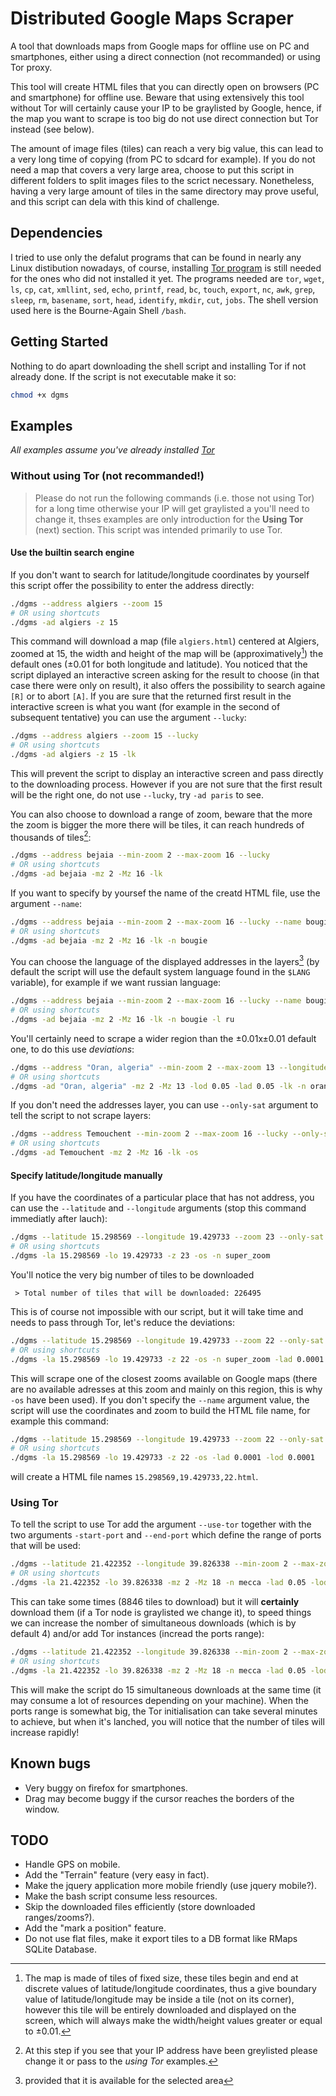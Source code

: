 # Distributed Google Maps Scraper

A tool that downloads maps from Google maps for offline use on PC and smartphones, either using a direct connection (not recommanded) or using Tor proxy.

This tool will create HTML files that you can directly open on browsers (PC and smartphone) for offline use. Beware that using extensively this tool without Tor will certainly cause your IP to be graylisted by Google, hence, if the map you want to scrape is too big do not use direct connection but Tor instead (see below).

The amount of image files (tiles) can reach a very big value, this can lead to a very long time of copying (from PC to sdcard for example). If you do not need a map that covers a very large area, choose to put this script in different folders to split images files to the scrict necessary. Nonetheless, having a very large amount of tiles in the same directory may prove useful, and this script can dela with this kind of challenge.

## Dependencies

I tried to use only the defalut programs that can be found in nearly any Linux distibution nowadays, of course, installing [Tor program](https://www.torproject.org/download/download.html.en "Click to download Tor") is still needed for the ones who did not installed it yet. The programs needed are `tor`, `wget`, `ls`, `cp`, `cat`, `xmllint`, `sed`, `echo`, `printf`, `read`, `bc`, `touch`, `export`, `nc`, `awk`, `grep`, `sleep`, `rm`, `basename`, `sort`, `head`, `identify`, `mkdir`, `cut`, `jobs`. The shell version used here is the Bourne-Again Shell `/bash`.

## Getting Started

Nothing to do apart downloading the shell script and installing Tor if not already done. If the script is not executable make it so:
```bash
chmod +x dgms
```
## Examples

*All examples assume you've already installed [Tor](https://www.torproject.org/download/download.html.en "Click to download Tor")*

### Without using Tor (not recommanded!)

> Please do not run the following commands (i.e. those not using Tor) for a long time otherwise your IP will get graylisted a you'll need to change it, thses examples are only introduction for the **Using Tor** (next) section. This script was intended primarily to use Tor.

#### Use the builtin search engine

If you don't want to search for latitude/longitude coordinates by yourself this script offer the possibility to enter the address directly:

```bash
./dgms --address algiers --zoom 15
# OR using shortcuts
./dgms -ad algiers -z 15
```

This command will download a map (file `algiers.html`) centered at Algiers, zoomed at 15, the width and height of the map will be (approximatively[^approx]) the default ones (±0.01 for both longitude and latitude). You noticed that the script diplayed an interactive screen asking for the result to choose (in that case there were only on result), it also offers the possibility to search againe `[R]` or to abort `[A]`. If you are sure that the returned first result in the interactive screen is what you want (for example in the second of subsequent tentative) you can use the argument `--lucky`:

```bash
./dgms --address algiers --zoom 15 --lucky
# OR using shortcuts
./dgms -ad algiers -z 15 -lk
```

This will prevent the script to display an interactive screen and pass directly to the downloading process. However if you are not sure that the first result will be the right one, do not use `--lucky`, try `-ad paris` to see.

You can also choose to download a range of zoom, beware that the more the zoom is bigger the more there will be tiles, it can reach hundreds of thousands of tiles[^graylisted]:

```bash
./dgms --address bejaia --min-zoom 2 --max-zoom 16 --lucky
# OR using shortcuts
./dgms -ad bejaia -mz 2 -Mz 16 -lk
```

If you want to specify by yoursef the name of the creatd HTML file, use the argument `--name`:

```bash
./dgms --address bejaia --min-zoom 2 --max-zoom 16 --lucky --name bougie
# OR using shortcuts
./dgms -ad bejaia -mz 2 -Mz 16 -lk -n bougie
```

You can choose the language of the displayed addresses in the layers[^lang] (by default the script will use the default system language found in the `$LANG` variable), for example if we want russian language:

```bash
./dgms --address bejaia --min-zoom 2 --max-zoom 16 --lucky --name bougie --language ru
# OR using shortcuts
./dgms -ad bejaia -mz 2 -Mz 16 -lk -n bougie -l ru
```
You'll certainly need to scrape a wider region than the ±0.01x±0.01 default one, to do this use *deviations*:

```bash
./dgms --address "Oran, algeria" --min-zoom 2 --max-zoom 13 --longitude-deviation 0.05 --latitude-deviation 0.05 --lucky --name oran
# OR using shortcuts
./dgms -ad "Oran, algeria" -mz 2 -Mz 13 -lod 0.05 -lad 0.05 -lk -n oran
```

If you don't need the addresses layer, you can use `--only-sat` argument to tell the script to not scrape layers:

```bash
./dgms --address Temouchent --min-zoom 2 --max-zoom 16 --lucky --only-sat
# OR using shortcuts
./dgms -ad Temouchent -mz 2 -Mz 16 -lk -os
```
[^approx]: The map is made of tiles of fixed size, these tiles begin and end at discrete values of latitude/longitude coordinates, thus a give boundary value of latitude/longitude may be inside a tile (not on its corner), however this tile will be entirely downloaded and displayed on the screen, which will always make the width/height values greater or equal to ±0.01.
[^graylisted]: At this step if you see that your IP address have been greylisted please change it or pass to the *using Tor* examples.
[^lang]: provided that it is available for the selected area

#### Specify latitude/longitude manually

If you have the coordinates of a particular place that has not address, you can use the `--latitude` and `--longitude` arguments (stop this command immediatly after lauch):

```bash
./dgms --latitude 15.298569 --longitude 19.429733 --zoom 23 --only-sat --name super_zoom
# OR using shortcuts
./dgms -la 15.298569 -lo 19.429733 -z 23 -os -n super_zoom
```

You'll notice the very big number of tiles to be downloaded 

```
 > Total number of tiles that will be downloaded: 226495
```

This is of course not impossible with our script, but it will take time and needs to pass through Tor, let's reduce the deviations:

```bash
./dgms --latitude 15.298569 --longitude 19.429733 --zoom 22 --only-sat --name super_zoom --latitude-deviation 0.0001 --longitude-deviation 0.0001
# OR using shortcuts
./dgms -la 15.298569 -lo 19.429733 -z 22 -os -n super_zoom -lad 0.0001 -lod 0.0001
```

This will scrape one of the closest zooms available on Google maps (there are no available adresses at this zoom and mainly on this region, this is why `-os` have been used). If you don't specify the `--name` argument value, the script will use the coordinates and zoom to build the HTML file name, for example this command:

```bash
./dgms --latitude 15.298569 --longitude 19.429733 --zoom 22 --only-sat --latitude-deviation 0.0001 --longitude-deviation 0.0001
# OR using shortcuts
./dgms -la 15.298569 -lo 19.429733 -z 22 -os -lad 0.0001 -lod 0.0001
```
will create a HTML file names `15.298569,19.429733,22.html`.

### Using Tor

To tell the script to use Tor add the argument `--use-tor` together with the two arguments `-start-port` and `--end-port` which define the range of ports that will be used:

```bash
./dgms --latitude 21.422352 --longitude 39.826338 --min-zoom 2 --max-zoom 18 --name mecca --latitude-deviation 0.05 --longitude-deviation 0.05 --use-tor --start-port 7000 --end-port 7009
# OR using shortcuts
./dgms -la 21.422352 -lo 39.826338 -mz 2 -Mz 18 -n mecca -lad 0.05 -lod 0.05 -T -sp 7000 -ep 7009
```

This can take some times (8846 tiles to download) but it will **certainly** download them (if a Tor node is graylisted we change it), to speed things we can increase the nomber of simultaneous downloads (which is by default 4) and/or add Tor instances (incread the ports range):

```bash
./dgms --latitude 21.422352 --longitude 39.826338 --min-zoom 2 --max-zoom 18 --name mecca --latitude-deviation 0.05 --longitude-deviation 0.05 --use-tor --start-port 7000 --end-port 7019 --max-connections 15
# OR using shortcuts
./dgms -la 21.422352 -lo 39.826338 -mz 2 -Mz 18 -n mecca -lad 0.05 -lod 0.05 -T -sp 7000 -ep 7019 -mc 15
```
This will make the script do 15 simultaneous downloads at the same time (it may consume a lot of resources depending on your machine). When the ports range is somewhat big, the Tor initialisation can take several minutes to achieve, but when it's lanched, you will notice that the number of tiles will increase rapidly!

## Known bugs

* Very buggy on firefox for smartphones.
* Drag may become buggy if the cursor reaches the borders of the window.

## TODO

* Handle GPS on mobile.
* Add the "Terrain" feature (very easy in fact).
* Make the jquery application more mobile friendly (use jquery mobile?).
* Make the bash script consume less resources.
* Skip the downloaded files efficiently (store downloaded ranges/zooms?).
* Add the "mark a position" feature.
* Do not use flat files, make it export tiles to a DB format like RMaps SQLite Database.


